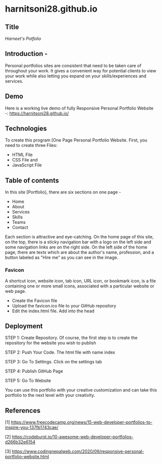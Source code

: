 # harnitsoni28.github.io

## Title
*Harneet's Potfolio*

## Introduction -
Personal portfolios sites are consistent that need to be taken care of throughout your work.
It gives a convenient way for potential clients to view your work while also letting you expand on your skills/experiences and services.

## Demo
Here is a working live demo of fully Responsive Personal Portfolio Website -: https://harnitsoni28.github.io/



## Technologies
To create this program [One Page Personal Portfolio Website. 
First, you need to create three Files: 
* HTML File
* CSS File and 
* JavaScript File


## Table of contents

In this site [Portfolio}, there are six sections on one page -
* Home
* About
* Services
* Skills
* Teams
* Contact

Each section is attractive and eye-catching. 
On the home page of this site, on the top, there is a sticky navigation bar with a logo on the left side and some navigation links are on the right side. 
On the left side of the home page, there are texts which are about the author's name, profession, and a button labeled as "Hire me" as you can see in the image.

### Favicon 
A shortcut icon, website icon, tab icon, URL icon, or bookmark icon, is a file containing one or more small icons, associated with a particular website or web page.

* Create the Favicon file
* Upload the favicon.ico file to your GitHub repository
* Edit the index.html file. Add into the head

## Deployment 
STEP 1: Create Repository. Of course, the first step is to create the repository for the website you wish to publish

STEP 2: Push Your Code. The html file with name index

STEP 3: Go To Settings. Click on the settings tab

STEP 4: Publish GitHub Page

STEP 5: Go To Website


You can use this portfolio with your creative customization and can take this portfolio to the next level with your creativity.

## References
[1] https://www.freecodecamp.org/news/15-web-developer-portfolios-to-inspire-you-137fb1743cae/

[2] https://codeburst.io/10-awesome-web-developer-portfolios-d266b32e6154

[3] https://www.codingnepalweb.com/2020/09/responsive-personal-portfolio-website.html

